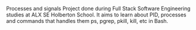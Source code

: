 Processes and signals
Project done during Full Stack Software Engineering studies at ALX SE Holberton School. It aims to learn about PID, processes and commands that handles them ps, pgrep, pkill, kill, etc in Bash.
